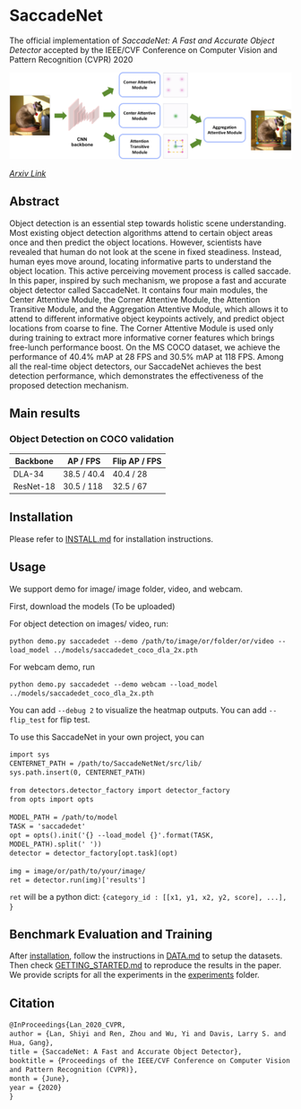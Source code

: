 # SaccadeNet

The official implementation of *SaccadeNet: A Fast and Accurate Object Detector* accepted by the IEEE/CVF Conference on Computer Vision and Pattern Recognition (CVPR) 2020

![](readme/arch.png)

*[Arxiv Link](https://arxiv.org/pdf/2003.12125.pdf)*
    

## Abstract 

Object detection is an essential step towards holistic scene understanding. Most existing object detection algorithms attend to certain object areas once and then predict the object locations. However, scientists have revealed that human do not look at the scene in fixed steadiness. Instead, human eyes move around, locating informative parts to understand the object location. This active perceiving movement process is called saccade. In this paper, inspired by such mechanism, we propose a fast and accurate object detector called SaccadeNet. It contains four main modules, the Center Attentive Module, the Corner Attentive Module, the Attention Transitive Module, and the Aggregation Attentive Module, which allows it to attend to different informative object keypoints actively, and predict object locations from coarse to fine. The Corner Attentive Module is used only during training to extract more informative corner features which brings free-lunch performance boost. On the MS COCO dataset, we achieve the performance of 40.4% mAP at 28 FPS and 30.5% mAP at 118 FPS. Among all the real-time object detectors, our SaccadeNet achieves the best detection performance, which demonstrates the effectiveness of the proposed detection mechanism.

## Main results

### Object Detection on COCO validation

| Backbone     |  AP / FPS | Flip AP / FPS|
|--------------|-----------|--------------|
|DLA-34        | 38.5 / 40.4 | 40.4 / 28  | 
|ResNet-18     | 30.5 / 118 | 32.5 / 67    | 

## Installation

Please refer to [INSTALL.md](readme/INSTALL.md) for installation instructions.

## Usage

We support demo for image/ image folder, video, and webcam. 

First, download the models (To be uploaded)

For object detection on images/ video, run:

~~~
python demo.py saccadedet --demo /path/to/image/or/folder/or/video --load_model ../models/saccadedet_coco_dla_2x.pth
~~~

For webcam demo, run     

~~~
python demo.py saccadedet --demo webcam --load_model ../models/saccadedet_coco_dla_2x.pth
~~~


You can add `--debug 2` to visualize the heatmap outputs.
You can add `--flip_test` for flip test.

To use this SaccadeNet in your own project, you can 

~~~
import sys
CENTERNET_PATH = /path/to/SaccadeNetNet/src/lib/
sys.path.insert(0, CENTERNET_PATH)

from detectors.detector_factory import detector_factory
from opts import opts

MODEL_PATH = /path/to/model
TASK = 'saccadedet' 
opt = opts().init('{} --load_model {}'.format(TASK, MODEL_PATH).split(' '))
detector = detector_factory[opt.task](opt)

img = image/or/path/to/your/image/
ret = detector.run(img)['results']
~~~
`ret` will be a python dict: `{category_id : [[x1, y1, x2, y2, score], ...], }`

## Benchmark Evaluation and Training

After [installation](readme/INSTALL.md), follow the instructions in [DATA.md](readme/DATA.md) to setup the datasets. Then check [GETTING_STARTED.md](readme/GETTING_STARTED.md) to reproduce the results in the paper.
We provide scripts for all the experiments in the [experiments](experiments) folder.

## Citation

    @InProceedings{Lan_2020_CVPR,
    author = {Lan, Shiyi and Ren, Zhou and Wu, Yi and Davis, Larry S. and Hua, Gang},
    title = {SaccadeNet: A Fast and Accurate Object Detector},
    booktitle = {Proceedings of the IEEE/CVF Conference on Computer Vision and Pattern Recognition (CVPR)},
    month = {June},
    year = {2020}
    }
